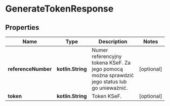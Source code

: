 
# GenerateTokenResponse

## Properties
| Name | Type | Description | Notes |
| ------------ | ------------- | ------------- | ------------- |
| **referenceNumber** | **kotlin.String** | Numer referencyjny tokena KSeF. Za jego pomocą można sprawdzić jego status lub go unieważnić. |  [optional] |
| **token** | **kotlin.String** | Token KSeF. |  [optional] |



